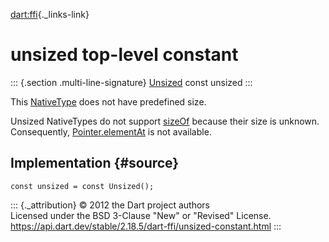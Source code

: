 [dart:ffi](../dart-ffi/dart-ffi-library){._links-link}

unsized top-level constant
==========================

::: {.section .multi-line-signature}
[Unsized](unsized-class) const unsized
:::

This [NativeType](nativetype-class) does not have predefined size.

Unsized NativeTypes do not support [sizeOf](sizeof) because their size
is unknown. Consequently, [Pointer.elementAt](pointer/elementat) is not
available.

Implementation {#source}
--------------

``` {.language-dart data-language="dart"}
const unsized = const Unsized();
```

::: {._attribution}
© 2012 the Dart project authors\
Licensed under the BSD 3-Clause \"New\" or \"Revised\" License.\
<https://api.dart.dev/stable/2.18.5/dart-ffi/unsized-constant.html>
:::
